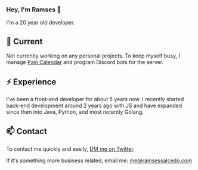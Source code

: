### Hey, I'm Ramses 👋

I'm a 20 year old developer.

## 🔭 Current

Not currently working on any personal projects. To keep myself busy, I manage [Pain Calendar](https://pain.rip) and program Discord bots for the server. 

## ⚡️ Experience

I've been a front-end developer for about 5 years now. I recently started back-end development around 2 years ago with JS and have expanded since then into Java, Python, and most recently Golang. 

## 📫 Contact

To contact me quickly and easily, [DM me on Twitter](https://twitter.com/ramsesxsalcedo).

If it's something more business related, email me: me@ramsessalcedo.com

<!--
**ramsessalcedo/ramsessalcedo** is a ✨ _special_ ✨ repository because its `README.md` (this file) appears on your GitHub profile.

Here are some ideas to get you started:

- 🔭 I’m currently working on ...
- 🌱 I’m currently learning ...
- 👯 I’m looking to collaborate on ...
- 🤔 I’m looking for help with ...
- 💬 Ask me about ...
- 📫 How to reach me: ...
- 😄 Pronouns: ...
- ⚡ Fun fact: ...
-->
